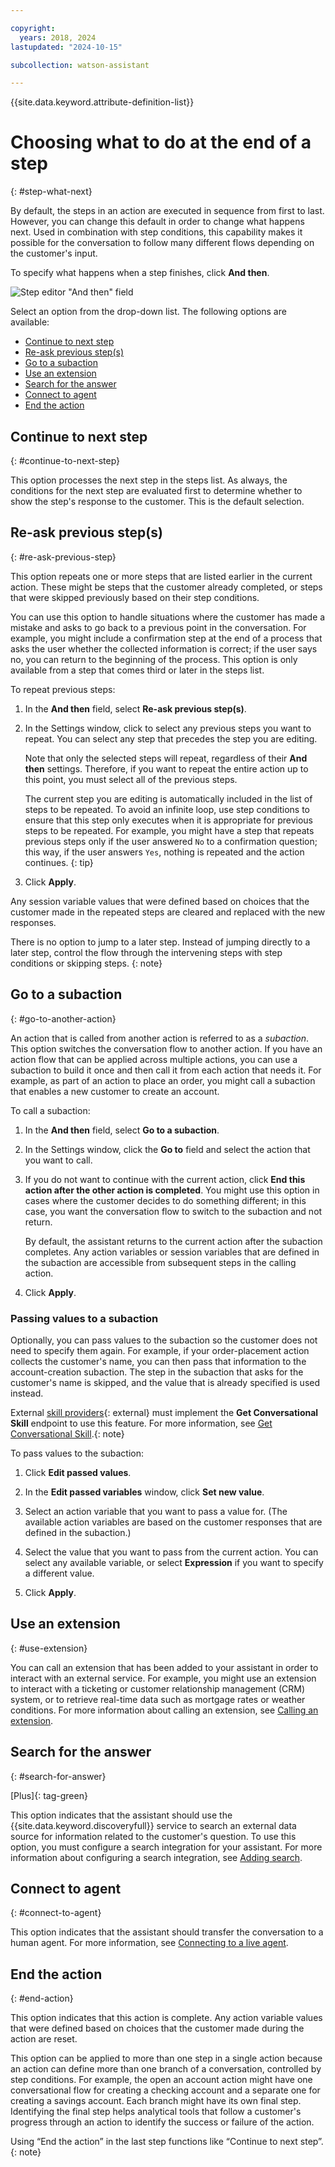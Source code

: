 ```yaml
---

copyright:
  years: 2018, 2024
lastupdated: "2024-10-15"

subcollection: watson-assistant

---
```


{{site.data.keyword.attribute-definition-list}}

# Choosing what to do at the end of a step
{: #step-what-next}

By default, the steps in an action are executed in sequence from first to last. However, you can change this default in order to change what happens next. Used in combination with step conditions, this capability makes it possible for the conversation to follow many different flows depending on the customer's input.

To specify what happens when a step finishes, click **And then**.

![Step editor "And then" field](images/step-and-then.png)

Select an option from the drop-down list. The following options are available:

- [Continue to next step](#continue-to-next-step)
- [Re-ask previous step(s)](#re-ask-previous-step)
- [Go to a subaction](#go-to-another-action)
- [Use an extension](#use-extension)
- [Search for the answer](#search-for-answer)
- [Connect to agent](#connect-to-agent)
- [End the action](#end-action)

## Continue to next step
{: #continue-to-next-step}

This option processes the next step in the steps list. As always, the conditions for the next step are evaluated first to determine whether to show the step's response to the customer. This is the default selection.

## Re-ask previous step(s)
{: #re-ask-previous-step}

This option repeats one or more steps that are listed earlier in the current action. These might be steps that the customer already completed, or steps that were skipped previously based on their step conditions.

You can use this option to handle situations where the customer has made a mistake and asks to go back to a previous point in the conversation. For example, you might include a confirmation step at the end of a process that asks the user whether the collected information is correct; if the user says no, you can return to the beginning of the process. This option is only available from a step that comes third or later in the steps list.

To repeat previous steps:

1. In the **And then** field, select **Re-ask previous step(s)**.

1. In the Settings window, click to select any previous steps you want to repeat. You can select any step that precedes the step you are editing.

    Note that only the selected steps will repeat, regardless of their **And then** settings. Therefore, if you want to repeat the entire action up to this point, you must select all of the previous steps.

    The current step you are editing is automatically included in the list of steps to be repeated. To avoid an infinite loop, use step conditions to ensure that this step only executes when it is appropriate for previous steps to be repeated. For example, you might have a step that repeats previous steps only if the user answered `No` to a confirmation question; this way, if the user answers `Yes`, nothing is repeated and the action continues.
    {: tip}

1. Click **Apply**.

Any session variable values that were defined based on choices that the customer made in the repeated steps are cleared and replaced with the new responses.

There is no option to jump to a later step. Instead of jumping directly to a later step, control the flow through the intervening steps with step conditions or skipping steps.
{: note}

## Go to a subaction
{: #go-to-another-action}

An action that is called from another action is referred to as a _subaction_. This option switches the conversation flow to another action. If you have an action flow that can be applied across multiple actions, you can use a subaction to build it once and then call it from each action that needs it. For example, as part of an action to place an order, you might call a subaction that enables a new customer to create an account.

To call a subaction:

1. In the **And then** field, select **Go to a subaction**.

1. In the Settings window, click the **Go to** field and select the action that you want to call.

1. If you do not want to continue with the current action, click **End this action after the other action is completed**. You might use this option in cases where the customer decides to do something different; in this case, you want the conversation flow to switch to the subaction and not return.

    By default, the assistant returns to the current action after the subaction completes. Any action variables or session variables that are defined in the subaction are accessible from subsequent steps in the calling action.

1. Click **Apply**.

### Passing values to a subaction

Optionally, you can pass values to the subaction so the customer does not need to specify them again. For example, if your order-placement action collects the customer's name, you can then pass that information to the account-creation subaction. The step in the subaction that asks for the customer's name is skipped, and the value that is already specified is used instead.

External [skill providers](https://github.com/watson-developer-cloud/assistant-toolkit/tree/master/conversational-skills#conversational-skills-registering-a-pro-code-conversational-skill-provider){: external} must implement the **Get Conversational Skill** endpoint to use this feature. For more information, see [Get Conversational Skill](https://github.com/watson-developer-cloud/assistant-toolkit/blob/master/conversational-skills/procode-endpoints.md#get-conversational-skill).{: note}

To pass values to the subaction:

1. Click **Edit passed values**.

1. In the **Edit passed variables** window, click **Set new value**.

1. Select an action variable that you want to pass a value for. (The available action variables are based on the customer responses that are defined in the subaction.)

1. Select the value that you want to pass from the current action. You can select any available variable, or select **Expression** if you want to specify a different value.

1. Click **Apply**.

## Use an extension
{: #use-extension}

You can call an extension that has been added to your assistant in order to interact with an external service. For example, you might use an extension to interact with a ticketing or customer relationship management (CRM) system, or to retrieve real-time data such as mortgage rates or weather conditions. For more information about calling an extension, see [Calling an extension](/docs/watson-assistant?topic=watson-assistant-call-extension).

## Search for the answer
{: #search-for-answer}

[Plus]{: tag-green}

This option indicates that the assistant should use the {{site.data.keyword.discoveryfull}} service to search an external data source for information related to the customer's question. To use this option, you must configure a search integration for your assistant. For more information about configuring a search integration, see [Adding search](/docs/watson-assistant?topic=watson-assistant-search-add).

## Connect to agent
{: #connect-to-agent}

This option indicates that the assistant should transfer the conversation to a human agent. For more information, see [Connecting to a live agent](/docs/watson-assistant?topic=watson-assistant-human-agent).

## End the action
{: #end-action}

This option indicates that this action is complete. Any action variable values that were defined based on choices that the customer made during the action are reset.

This option can be applied to more than one step in a single action because an action can define more than one branch of a conversation, controlled by step conditions. For example, the open an account action might have one conversational flow for creating a checking account and a separate one for creating a savings account. Each branch might have its own final step. Identifying the final step helps analytical tools that follow a customer's progress through an action to identify the success or failure of the action.

Using “End the action” in the last step functions like “Continue to next step”. {: note}
